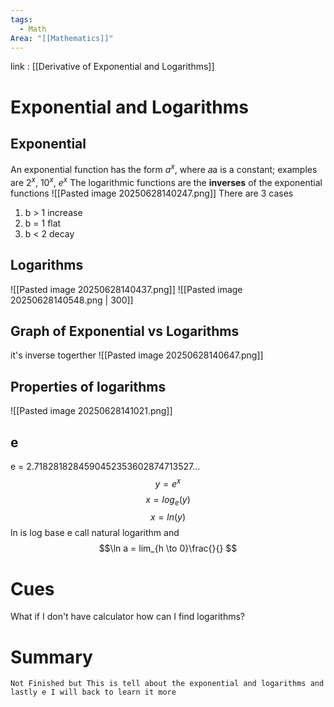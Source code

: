 ```yaml
---
tags:
  - Math
Area: "[[Mathematics]]"
---
```

link : [[Derivative of Exponential and Logarithms]]
# Exponential and Logarithms
## Exponential
An exponential function has the form $a^x$, where 𝑎a is a constant; examples are $2^x$, $10^x$, $e^x$ The logarithmic functions are the **inverses** of the exponential functions
![[Pasted image 20250628140247.png]]
There are 3 cases
1. b > 1 increase
2. b = 1 flat
3. b < 2 decay
## Logarithms
![[Pasted image 20250628140437.png]]
![[Pasted image 20250628140548.png | 300]]
## Graph of Exponential vs Logarithms
it's inverse togerther
![[Pasted image 20250628140647.png]]
## Properties of logarithms
![[Pasted image 20250628141021.png]]
## e
e = 2.7182818284590452353602874713527...
$$y = e^x$$
$$x = log_e(y)$$
$$x = ln(y)$$
ln is log base e call natural logarithm
and 
$$\ln a = lim_{h \to 0}\frac{}{} $$
# Cues
What if I don't have calculator how can I find logarithms?
# Summary
```
Not Finished but This is tell about the exponential and logarithms and lastly e I will back to learn it more
```
